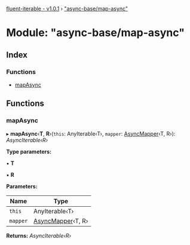 [fluent-iterable - v1.0.1](../README.md) › ["async-base/map-async"](_async_base_map_async_.md)

# Module: "async-base/map-async"

## Index

### Functions

* [mapAsync](_async_base_map_async_.md#mapasync)

## Functions

###  mapAsync

▸ **mapAsync**‹**T**, **R**›(`this`: AnyIterable‹T›, `mapper`: [AsyncMapper](../interfaces/_types_.asyncmapper.md)‹T, R›): *AsyncIterable‹R›*

**Type parameters:**

▪ **T**

▪ **R**

**Parameters:**

Name | Type |
------ | ------ |
`this` | AnyIterable‹T› |
`mapper` | [AsyncMapper](../interfaces/_types_.asyncmapper.md)‹T, R› |

**Returns:** *AsyncIterable‹R›*
